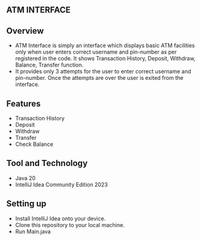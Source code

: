 **ATM INTERFACE**
-

**Overview**
-
- ATM Interface is simply an interface which displays basic ATM facilities only when user enters correct username and pin-number as per registered in the code.
It shows Transaction History, Deposit, Withdraw, Balance, Transfer function.
- It provides only 3 attempts for the user to enter correct username and pin-number. Once the attempts are over the user is exited from the interface.

**Features**
-
- Transaction History
- Deposit
- Withdraw
- Transfer
- Check Balance

**Tool and Technology**
-
- Java 20
- IntelliJ Idea Community Edition 2023

**Setting up**
-
- Install IntelliJ Idea onto your device.
- Clone this repository to your local machine.
- Run Main.java 